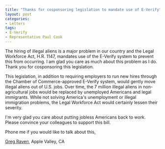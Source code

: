 ```yaml
---
title: "Thanks for cosponsoring legislation to mandate use of E-Verify"
layout: post
categories:
- Letters
tags:
- E-Verify
- Representative Paul Cook
---
```


The hiring of illegal aliens is a major problem in our country and the Legal Workforce Act, H.R. 1147, mandates use of the E-Verify system to prevent this from occurring. I am glad you care as much about this problem as I do. Thank you for cosponsoring this legislation.

This legislation, in addition to requiring employers to run new hires through the Chamber of Commerce-approved E-Verify system, would gently move illegal aliens out of U.S. jobs. Over time, the 7 million illegal aliens in non-agricultural jobs would be replaced by unemployed Americans and legal immigrants. While not solving America's unemployment or illegal immigration problems, the Legal Workforce Act would certainly lessen their severity.

I'm very glad you care about putting jobless Americans back to work. Please convince your colleagues to support this bill.

Phone me if you would like to talk about this,

[Greg Raven](https://www.gregraven.org), Apple Valley, CA